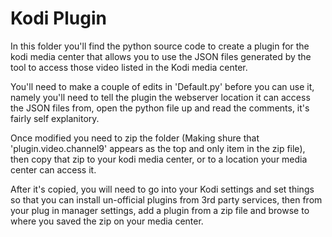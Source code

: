 # Kodi Plugin
In this folder you'll find the python source code to create a plugin for the kodi media center that allows you to use the JSON files generated by the tool to access those video listed in the Kodi media center.

You'll need to make a couple of edits in 'Default.py' before you can use it, namely you'll need to tell the plugin the webserver location it can access the JSON files from, open the python file up and read the comments, it's fairly self explanitory.

Once modified you need to zip the folder (Making shure that 'plugin.video.channel9' appears as the top and only item in the zip file), then copy that zip to your kodi media center, or to a location your media center can access it.

After it's copied, you will need to go into your Kodi settings and set things so that you can install un-official plugins from 3rd party services, then from your plug in manager settings, add a plugin from a zip file and browse to where you saved the zip on your media center.
